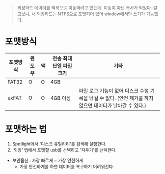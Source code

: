 > 외장하드 데이터를 맥북으로 이동하려고 했는데, 이동이 아닌 복사가 되었다.
알고보니, 내 외장하드는 NTFS으로 포맷되어 있어 window에서만 쓰기가 가능했다.

# 포맷방식
| 포맷방식 | 윈도우 | 맥 | 전송 최대 단일 파일 크기 | 기타 |
| ---- | ---- | ---- | ---- | ---- |
| FAT32 | O | O | 4GB |  |
| exFAT | O | O | 4GB 이상 | 파일 로그 기능이 없어 디스크 수정 기록을 남길 수 없다. (안전 제거를 하지 않으면 데이터가 날아갈 수 있다.)  |

# 포맷하는 법
1. Spotlight에서 '디스크 유틸리티'를 검색해 실행한다.
2. '외장' 탭에서 포맷할 usb를 선택하고 '지우기'를 선택한다.
- 보안옵션 : 가장 빠르게 ~ 가장 안전하게
	- 가장 안전하게를 하면 데이터를 복구하기 어려워진다.